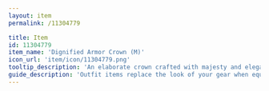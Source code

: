 ```yaml
---
layout: item
permalink: /11304779

title: Item
id: 11304779
item_name: 'Dignified Armor Crown (M)'
icon_url: 'item/icon/11304779.png'
tooltip_description: 'An elaborate crown crafted with majesty and elegance.'
guide_description: 'Outfit items replace the look of your gear when equipped.'
---
```

